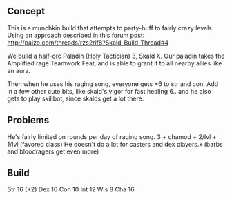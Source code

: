 ## Concept

This is a munchkin build that attempts to party-buff to fairly crazy levels.
Using an approach described in this forum post:
http://paizo.com/threads/rzs2rif8?Skald-Build-Thread#4<F37>

We build a half-orc Paladin (Holy Tactician) 3, Skald X.
Our paladin takes the Amplified rage Teamwork Feat, and is
able to grant it to all nearby allies like an aura.

Then when he uses his raging song, everyone gets +6 to str and con.
Add in a few other cute bits, like skald's vigor for fast healing 6..
and he also gets to play skillbot, since skalds get a lot there.

## Problems

He's fairly limited on rounds per day of raging song.
   3 + chamod + 2/lvl + 1/lvl (favored class)
He doesn't do a lot for casters and dex players.x
   (barbs and bloodragers get even more)


## Build

Str 16 (+2)
Dex 10
Con 10
Int 12
Wis 8
Cha 16

